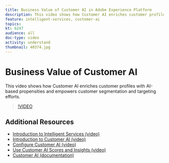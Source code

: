 ```yaml
---
title: Business Value of Customer AI in Adobe Experience Platform
description: This video shows how Customer AI enriches customer profiles with AI-based propensities and empowers customer segmentation and targeting efforts.
feature: intelligent-services, customer-ai
topics:
kt: 6247
audience: all
doc-type: video
activity: understand
thumbnail: 40374.jpg
---
```


# Business Value of Customer AI

This video shows how Customer AI enriches customer profiles with AI-based propensities and empowers customer segmentation and targeting efforts.

>[!VIDEO](https://video.tv.adobe.com/v/40374?learn=on)

## Additional Resources

* [Introduction to Intelligent Services (video)](introduction-to-intelligent-services.md)
* [Introduction to Customer AI (video)](introduction-to-customer-ai.md)
* [Configure Customer AI (video)](configure-customer-ai.md)
* [Use Customer AI Scores and Insights (video)](use-customer-ai-scores-and-insights.md)
* [Customer AI (documentation)](https://docs.adobe.com/content/help/en/experience-platform/intelligent-services/customer-ai/overview.html)